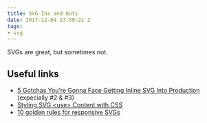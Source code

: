 ```yaml
---
title: SVG Ins and Outs
date: 2017-12-04 23:59:21 Z
tags:
- svg
---
```


SVGs are great, but sometimes not.

## Useful links

* [5 Gotchas You’re Gonna Face Getting Inline SVG Into Production](https://css-tricks.com/gotchas-on-getting-svg-into-production/) (expecially #2 & #3)
* [Styling SVG \<use> Content with CSS](https://tympanus.net/codrops/2015/07/16/styling-svg-use-content-css/)
* [10 golden rules for responsive SVGs](http://www.creativebloq.com/how-to/10-golden-rules-for-responsive-svgs)
